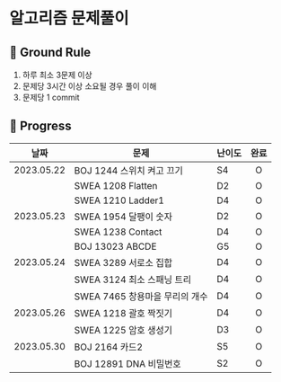 # 알고리즘 문제풀이

## 🤙 Ground Rule

1. 하루 최소 3문제 이상
2. 문제당 3시간 이상 소요될 경우 풀이 이해
3. 문제당 1 commit

## 📅 Progress

| 날짜       | 문제                           | 난이도 | 완료 |
| ---------- | ------------------------------ | ------ | :--: |
| 2023.05.22 | BOJ 1244 스위치 켜고 끄기      | S4     |  O   |
|            | SWEA 1208 Flatten              | D2     |  O   |
|            | SWEA 1210 Ladder1              | D4     |  O   |
| 2023.05.23 | SWEA 1954 달팽이 숫자          | D2     |  O   |
|            | SWEA 1238 Contact              | D4     |  O   |
|            | BOJ 13023 ABCDE                | G5     |  O   |
| 2023.05.24 | SWEA 3289 서로소 집합          | D4     |  O   |
|            | SWEA 3124 최소 스패닝 트리     | D4     |  O   |
|            | SWEA 7465 창용마을 무리의 개수 | D4     |  O   |
| 2023.05.26 | SWEA 1218 괄호 짝짓기          | D4     |  O   |
|            | SWEA 1225 암호 생성기          | D3     |  O   |
| 2023.05.30 | BOJ 2164 카드2                 | S5     |  O   |
|            | BOJ 12891 DNA 비밀번호         | S2     |  O   |

